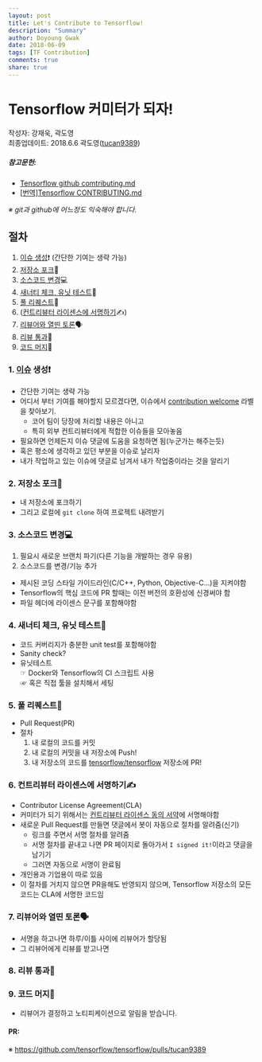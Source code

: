 ```yaml
---
layout: post
title: Let's Contribute to Tensorflow!
description: "Summary"
author: Doyoung Gwak
date: 2018-06-09
tags: [TF Contribution]
comments: true
share: true
---
```


# Tensorflow 커미터가 되자!

작성자: 강재욱, 곽도영<br>
최종업데이트: 2018.6.6 곽도영([tucan9389](https://github.com/tucan9389))

##### 참고문헌:
- [Tensorflow github comtributing.md](https://github.com/tensorflow/tensorflow/blob/master/CONTRIBUTING.md)
- [[번역]Tensorflow CONTRIBUTING.md](https://drive.google.com/file/d/1Br5E6hnqBHMFR8agv0snc5JILDE90DMK/view?usp=sharing)

*※ git과 github에 어느정도 익숙해야 합니다.*

## 절차
1. [이슈 생성](#1-%EC%9D%B4%EC%8A%88-%EC%83%9D%EC%84%B1%EF%B8%8F)❗️ (간단한 기여는 생략 가능)
1. [저장소 포크](#2-%EC%A0%80%EC%9E%A5%EC%86%8C-%ED%8F%AC%ED%81%AC)🍴
1. [소스코드 변경](#3-%EC%86%8C%EC%8A%A4%EC%BD%94%EB%93%9C-%EB%B3%80%EA%B2%BD)💻
1. [새너티 체크, 유닛 테스트](#4-%EC%83%88%EB%84%88%ED%8B%B0-%EC%B2%B4%ED%81%AC-%EC%9C%A0%EB%8B%9B-%ED%85%8C%EC%8A%A4%ED%8A%B8)🚦
1. [풀 리퀘스트](#5-%ED%92%80-%EB%A6%AC%ED%80%98%EC%8A%A4%ED%8A%B8)🙇
1. ([컨트리뷰터 라이센스에 서명하기](#6-%EC%BB%A8%ED%8A%B8%EB%A6%AC%EB%B7%B0%ED%84%B0-%EB%9D%BC%EC%9D%B4%EC%84%BC%EC%8A%A4%EC%97%90-%EC%84%9C%EB%AA%85%ED%95%98%EA%B8%B0%EF%B8%8F)✍️)
1. [리뷰어와 열띤 토론](#7-%EB%A6%AC%EB%B7%B0%EC%96%B4%EC%99%80-%EC%97%B4%EB%9D%A4-%ED%86%A0%EB%A1%A0)🗣
1. [리뷰 통과](#8-%EB%A6%AC%EB%B7%B0-%ED%86%B5%EA%B3%BC)💯
1. [코드 머지](#9-%EC%BD%94%EB%93%9C-%EB%A8%B8%EC%A7%80)🎊

### 1. [이슈](https://github.com/tensorflow/tensorflow/issues) 생성❗️
- 간단한 기여는 생략 가능
- 어디서 부터 기여를 해야할지 모르겠다면, 이슈에서 [contribution welcome](https://github.com/tensorflow/tensorflow/issues?q=is%3Aopen+is%3Aissue+label%3A%22stat%3Acontributions+welcome%22) 라벨을 찾아보기.
  - 코어 팀이 당장에 처리할 내용은 아니고
  - 특히 외부 컨트리뷰터에게 적합한 이슈들을 모아놓음
- 필요하면 언제든지 이슈 댓글에 도움을 요청하면 됨(누군가는 해주는듯)
- 혹은 평소에 생각하고 있던 부분을 이슈로 날리자
- 내가 작업하고 있는 이슈에 댓글로 남겨서 내가 작업중이라는 것을 알리기

### 2. 저장소 포크🍴
- 내 저장소에 포크하기
- 그리고 로컬에 `git clone` 하여 프로젝트 내려받기

### 3. 소스코드 변경💻
1. 필요시 새로운 브랜치 파기(다른 기능을 개발하는 경우 유용)
1. 소스코드를 변경/기능 추가

- 제시된 코딩 스타일 가이드라인(C/C++, Python, Objective-C...)을 지켜야함
- Tensorflow의 핵심 코드에 PR 할때는 이전 버전의 호환성에 신경써야 함
- 파일 헤더에 라이센스 문구를 포함해야함

### 4. 새너티 체크, 유닛 테스트🚦
- 코드 커버리지가 충분한 unit test를 포함해야함
- Sanity check?
- 유닛테스트<br>
  ☞ Docker와 Tensorflow의 CI 스크립트 사용<br>
  ☞ 혹은 직접 툴을 설치해서 세팅
### 5. 풀 리퀘스트🙇
- Pull Request(PR)
- 절차<br>
  1. 내 로컬의 코드를 커밋
  2. 내 로컬의 커밋을 내 저장소에 Push!
  3. 내 저장소의 코드를 [tensorflow/tensorflow](https://github.com/tensorflow/tensorflow/) 저장소에 PR!
  
### 6. 컨트리뷰터 라이센스에 서명하기✍️
- Contributor License Agreement(CLA)
- 커미터가 되기 위해서는 [컨트리뷰터 라이센스 동의 서약](https://cla.developers.google.com/)에 서명해야함
- 새로운 Pull Request를 만들면 댓글에서 봇이 자동으로 절차를 알려줌(신기)
  - 링크를 주면서 서명 절차를 알려줌
  - 서명 절차를 끝내고 나면 PR 페이지로 돌아가서 `I signed it!`이라고 댓글을 남기기
  - 그러면 자동으로 서명이 완료됨
- 개인용과 기업용이 따로 있음
- 이 절차를 거치지 않으면 PR을해도 반영되지 않으며, Tensorflow 저장소의 모든 코드는 CLA에 서명한 코드임

### 7. 리뷰어와 열띤 토론🗣
- 서명을 하고나면 하루/이틀 사이에 리뷰어가 할당됨
- 그 리뷰어에게 리뷰를 받고나면 

### 8. 리뷰 통과💯

### 9. 코드 머지🎊
- 리뷰어가 결정하고 노티피케이션으로 알림을 받습니다.


#### PR:
※ https://github.com/tensorflow/tensorflow/pulls/tucan9389
